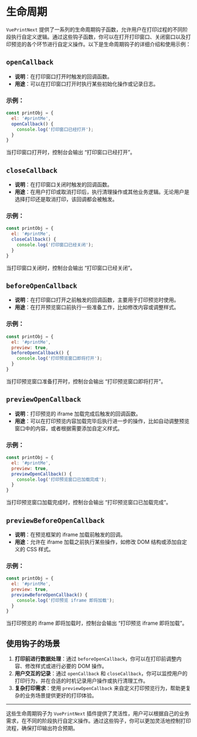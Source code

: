 # 生命周期

`VuePrintNext` 提供了一系列的生命周期钩子函数，允许用户在打印过程的不同阶段执行自定义逻辑。通过这些钩子函数，你可以在打开打印窗口、关闭窗口以及打印预览的各个环节进行自定义操作。以下是生命周期钩子的详细介绍和使用示例：

## `openCallback`

- **说明**：在打印窗口打开时触发的回调函数。
- **用途**：可以在打印窗口打开时执行某些初始化操作或记录日志。

### 示例：

```javascript
const printObj = {
  el: '#printMe',
  openCallback() {
    console.log('打印窗口已经打开');
  }
}
```

当打印窗口打开时，控制台会输出 “打印窗口已经打开”。


## `closeCallback`

- **说明**：在打印窗口关闭时触发的回调函数。
- **用途**：在用户打印或取消打印后，执行清理操作或其他业务逻辑。无论用户是选择打印还是取消打印，该回调都会被触发。

### 示例：

```javascript
const printObj = {
  el: '#printMe',
  closeCallback() {
    console.log('打印窗口已经关闭');
  }
}
```

当打印窗口关闭时，控制台会输出 “打印窗口已经关闭”。


## `beforeOpenCallback`

- **说明**：在打印窗口打开之前触发的回调函数，主要用于打印预览时使用。
- **用途**：在打开预览窗口前执行一些准备工作，比如修改内容或调整样式。

### 示例：

```javascript
const printObj = {
  el: '#printMe',
  preview: true,
  beforeOpenCallback() {
    console.log('打印预览窗口即将打开');
  }
}
```

当打印预览窗口准备打开时，控制台会输出 “打印预览窗口即将打开”。

## `previewOpenCallback`

- **说明**：打印预览的 iframe 加载完成后触发的回调函数。
- **用途**：可以在打印预览内容加载完毕后执行进一步的操作，比如自动调整预览窗口中的内容，或者根据需要添加自定义样式。

### 示例：

```javascript
const printObj = {
  el: '#printMe',
  preview: true,
  previewOpenCallback() {
    console.log('打印预览窗口已加载完成');
  }
}
```

当打印预览窗口加载完成时，控制台会输出 “打印预览窗口已加载完成”。


## `previewBeforeOpenCallback`

- **说明**：在预览框架的 iframe 加载前触发的回调。
- **用途**：允许在 iframe 加载之前执行某些操作，如修改 DOM 结构或添加自定义的 CSS 样式。

### 示例：

```javascript
const printObj = {
  el: '#printMe',
  preview: true,
  previewBeforeOpenCallback() {
    console.log('打印预览 iframe 即将加载');
  }
}
```

当打印预览的 iframe 即将加载时，控制台会输出 “打印预览 iframe 即将加载”。

## 使用钩子的场景

1. **打印前进行数据处理**：通过 `beforeOpenCallback`，你可以在打印前调整内容、修改样式或进行必要的 DOM 操作。
2. **用户交互的记录**：通过 `openCallback` 和 `closeCallback`，你可以监控用户的打印行为，并在合适的时机记录用户操作或执行清理工作。
3. **复杂打印需求**：使用 `previewOpenCallback` 来自定义打印预览行为，帮助更复杂的业务场景提供更好的打印体验。

---

这些生命周期钩子为 `VuePrintNext` 插件提供了灵活性，用户可以根据自己的业务需求，在不同的阶段执行自定义操作。通过这些钩子，你可以更加灵活地控制打印流程，确保打印输出符合预期。
